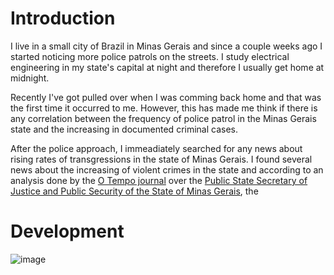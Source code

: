 # Introduction
I live in a small city of Brazil in Minas Gerais and since a couple weeks ago I started noticing more police patrols on the streets. I study electrical engineering in my state's capital at night and therefore I usually get home at midnight.

Recently I've got pulled over when I was comming back home and that was the first time it occurred to me. However, this has made me think if there is any correlation between the frequency of police patrol in the Minas Gerais state and the increasing in documented criminal cases.

After the police approach, I immeadiately searched for any news about rising rates of transgressions in the state of Minas Gerais. I found several news about the increasing of violent crimes in the state and according to an analysis done by the [O Tempo journal][o tempo] over the [Public State Secretary of Justice and Public Security of the State of Minas Gerais][public state secretary mg], the 

# Development
![image](https://github.com/GuiRodSouza/MG-Occurences/assets/124794455/699c9acf-36c8-4735-bf30-8260cdf1d72d)

[o tempo]: https://www.otempo.com.br/cidades/cresce-5-4-o-numero-de-assassinatos-em-minas-gerais-1.2821938
[public state secretary mg]: http://www.seguranca.mg.gov.br
